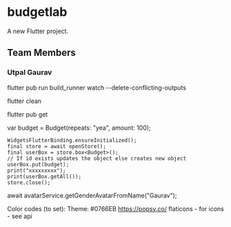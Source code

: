 # budgetlab

A new Flutter project.

## Team Members

### Utpal Gaurav


flutter pub run build_runner watch --delete-conflicting-outputs 

flutter clean

flutter pub get


var budget = Budget(repeats: "yea", amount: 100);

    WidgetsFlutterBinding.ensureInitialized();
    final store = await openStore();
    final userBox = store.box<Budget>();
    // If id exists updates the object else creates new object
    userBox.put(budget);
    print("xxxxxxxxx");
    print(userBox.getAll());
    store.close();

await avatarService.getGenderAvatarFromName("Gaurav");

Color codes (to set):
Theme: #0766EB
https://popsy.co/
flaticons - for icons - see api